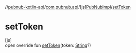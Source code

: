 //[pubnub-kotlin-api](../../../index.md)/[com.pubnub.api](../index.md)/[[js]PubNubImpl](index.md)/[setToken](set-token.md)

# setToken

[js]\
open override fun [setToken](set-token.md)(token: [String](https://kotlinlang.org/api/latest/jvm/stdlib/kotlin-stdlib/kotlin/-string/index.html)?)
